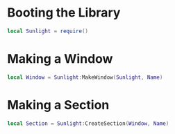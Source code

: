 # Booting the Library
```lua
local Sunlight = require()
```

# Making a Window
```lua
local Window = Sunlight:MakeWindow(Sunlight, Name)
```

# Making a Section
```lua
local Section = Sunlight:CreateSection(Window, Name)
```
